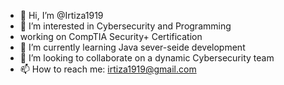 - 👋 Hi, I’m @Irtiza1919
- 👀 I’m interested in Cybersecurity and Programming
- working on CompTIA Security+ Certification
- 🌱 I’m currently learning Java sever-seide development 
- 💞️ I’m looking to collaborate on a dynamic Cybersecurity team
- 📫 How to reach me: irtiza1919@gmail.com

<!---
Irtiza1919/Irtiza1919 is a ✨ special ✨ repository because its `README.md` (this file) appears on your GitHub profile.
You can click the Preview link to take a look at your changes.
--->
